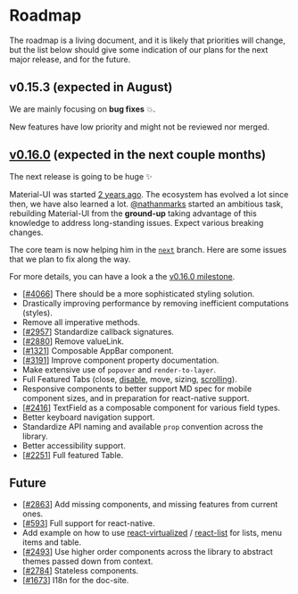 # Roadmap

The roadmap is a living document, and it is likely that priorities will change, but the list below should give some indication of our plans for the next major release, and for the future.

## v0.15.3 (expected in August)

We are mainly focusing on **bug fixes** :boom:.

New features have low priority and might not be reviewed nor merged.

## [v0.16.0](https://github.com/callemall/material-ui/milestone/14) (expected in the next couple months)

The next release is going to be huge :sparkles:

Material-UI was started [2 years ago](https://github.com/callemall/material-ui/commit/28b768913b75752ecf9b6bb32766e27c241dbc46).
The ecosystem has evolved a lot since then, we have also learned a lot.
[@nathanmarks](https://github.com/nathanmarks/) started an ambitious task, rebuilding Material-UI from the **ground-up**
taking advantage of this knowledge to address long-standing issues.
Expect various breaking changes.

The core team is now helping him in the [`next`](https://github.com/callemall/material-ui/tree/next) branch.
Here are some issues that we plan to fix along the way.

For more details, you can have a look a the [v0.16.0 milestone](https://github.com/callemall/material-ui/milestone/14).
- [[#4066](https://github.com/callemall/material-ui/issues/4066)] There should be a more sophisticated styling solution.
- Drastically improving performance by removing inefficient computations (styles).
- Remove all imperative methods.
- [[#2957](https://github.com/callemall/material-ui/issues/2957)] Standardize callback signatures.
- [[#2880](https://github.com/callemall/material-ui/issues/2880)] Remove valueLink.
- [[#1321](https://github.com/callemall/material-ui/pull/1321#issuecomment-174108805)] Composable AppBar component.
- [[#3191](https://github.com/callemall/material-ui/issues/3191)] Improve component property documentation.
- Make extensive use of `popover` and `render-to-layer`.
- Full Featured Tabs (close, [disable](https://github.com/callemall/material-ui/issues/1613), move, sizing, [scrolling](https://github.com/callemall/material-ui/pull/2861)).
- Responsive components to better support MD spec for mobile component sizes, and in preparation for react-native support.
- [[#2416](https://github.com/callemall/material-ui/issues/2416)] TextField as a composable component for various field types.
- Better keyboard navigation support.
- Standardize API naming and available `prop` convention across the library.
- Better accessibility support.
- [[#2251](https://github.com/callemall/material-ui/issues/2251)] Full featured Table.

## Future

- [[#2863](https://github.com/callemall/material-ui/issues/2863)] Add missing components, and missing features from current ones.
- [[#593](https://github.com/callemall/material-ui/issues/593)] Full support for react-native.
- Add example on how to use [react-virtualized](https://github.com/bvaughn/react-virtualized) / [react-list](https://github.com/orgsync/react-list) for lists, menu items and table.
- [[#2493](https://github.com/callemall/material-ui/pull/2493)] Use higher order components across the library to abstract themes passed down from context.
- [[#2784](https://github.com/callemall/material-ui/issues/2784)] Stateless components.
- [[#1673](https://github.com/callemall/material-ui/issues/1673)] I18n for the doc-site.
